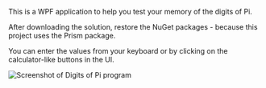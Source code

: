 This is a WPF application to help you test your memory of the digits of Pi.

After downloading the solution, restore the NuGet packages - because this project uses the Prism package.

You can enter the values from your keyboard or by clicking on the calculator-like buttons in the UI.

![Screenshot of Digits of Pi program](https://scottlilly.com/wp-content/uploads/2019/09/DigitsOfPiScreenshot.png)
